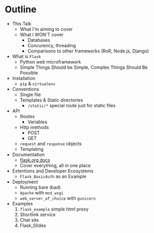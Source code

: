 Outline
=======

- This Talk
	- What I'm aiming to cover
	- What I WON'T cover
		- Databases
		- Concurency, threading
		- Comparisons to other frameworks (RoR, Node.js, Django)
- What is `Flask`
	- Python web microframework
	- Simple Things Should be Simple, Complex Things Should Be Possible
- Installation
	- `pip` & `virtualenv`
- Conventions
	- Single file
	- Templates & Static directories
		- `/static/*` special route just for static files
- API
	- Routes
		- Variables
	- Http methods
		- POST
		- GET
	- `request` and `response` objects 
	- Templating
- Documentation
	- [flask.org docs](http://flask.pocoo.org/docs/0.10/)
	- Cover everything, all in one place
- Extentions and Developer Ecosystems
	- `Flask_BasicAuth` as an Example
- Deployment
	- Running bare (bad)
	- `Apache` with `mod_wsgi`
	- `web_server_of_choice` with `gunicorn`
- Examples
	1. `flask_example` simple html proxy
	2. Shortlink service
	3. Chat site
	4. Flask_Slides